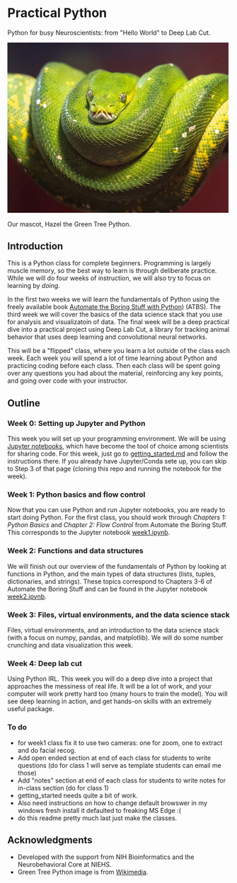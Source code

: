 # Practical Python
Python for busy Neuroscientists: from "Hello World" to Deep Lab Cut.

<img width = "500" src="./images/hazel.png">

Our mascot, Hazel the Green Tree Python.
## Introduction
This is a Python class for complete beginners. Programming is largely muscle memory, so the best way to learn is through deliberate practice. While we will do four weeks of instruction, we will also try to focus on learning by *doing*.

In the first two weeks we will learn the fundamentals of Python using the freely available book [Automate the Boring Stuff with Python](https://automatetheboringstuff.com/2e/)) (ATBS). The third week we will cover the basics of the data science stack that you use for analysis and visualizatoin of data. The final week will be a deep practical dive into a practical project using Deep Lab Cut, a library for tracking animal behavior that uses deep learning and convolutional neural networks.

This will be a "flipped" class, where you learn a lot outside of the class each week. Each week you will spend a lot of time learning about Python and practicing coding before each class. Then each class will be spent going over any questions you had about the material, reinforcing any key points, and going over code with your instructor.

## Outline
### Week 0: Setting up Jupyter and Python
This week you will set up your programming environment. We will be using [Jupyter notebooks](https://www.nature.com/articles/d41586-018-07196-1), which have become the tool of choice among scientists for sharing code. For this week, just go to [getting_started.md](getting_started.md) and follow the instructions there. If you already have Jupyter/Conda sete up, you can skip to Step 3 of that page (cloning this repo and running the notebook for the week).

### Week 1: Python basics and flow control
Now that you can use Python and run Jupyter notebooks, you are ready to start doing Python. For the first class, you should work through *Chapters 1: Python Basics* and *Chapter 2: Flow Control* from Automate the Boring Stuff. This corresponds to the Jupyter notebook [week1.ipynb](week1.ipynb).

### Week 2: Functions and data structures
We will finish out our overview of the fundamentals of Python by looking at functions in Python, and the main types of data structures (lists, tuples, dictionaries, and strings). These topics correspond to Chapters 3-6 of Automate the Boring Stuff and can be found in the Jupyter notebook [week2.ipynb](week2.ipynb).

### Week 3: Files, virtual environments, and the data science stack
Files, virtual environments, and an introduction to the data science stack (with a focus on numpy, pandas, and matplotlib). We will do some number crunching and data visualization this week.

### Week 4: Deep lab cut
Using Python IRL. This week you will do a deep dive into a project that approaches the messiness of real life. It will be a lot of work, and your computer will work pretty hard too (many hours to train the model). You will see deep learning in action, and get hands-on skills with an extremely useful package.

### To do
- for week1 class fix it to use two cameras: one for zoom, one to extract and do facial recog.
- Add open ended section at end of each class for students to write questions  (do for class 1 will serve as template students can email me those)
- Add "notes" section at end of each class for students to write notes for in-class section (do for class 1)
- getting_started needs quite a bit of work.
- Also need instructions on how to change default browswer in my windows fresh install it defaulted to freaking MS Edge :(
- do this readme pretty much last just make the classes.

## Acknowledgments
- Developed with the support from NIH Bioinformatics and the Neurobehavioral Core at NIEHS.
- Green Tree Python image is from [Wikimedia](https://commons.wikimedia.org/wiki/File:A_Green_Tree_Python.jpg).

